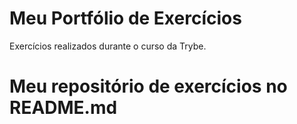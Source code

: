 # Meu Portfólio de Exercícios
Exercícios realizados durante o curso da Trybe.
# Meu repositório de exercícios no README.md